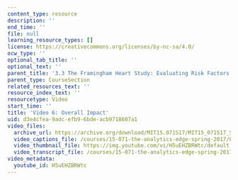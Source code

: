 ```yaml
---
content_type: resource
description: ''
end_time: ''
file: null
learning_resource_types: []
license: https://creativecommons.org/licenses/by-nc-sa/4.0/
ocw_type: ''
optional_tab_title: ''
optional_text: ''
parent_title: '3.3 The Framingham Heart Study: Evaluating Risk Factors to Save Lives '
parent_type: CourseSection
related_resources_text: ''
resource_index_text: ''
resourcetype: Video
start_time: ''
title: 'Video 6: Overall Impact'
uid: d3e4cfea-9adc-efb9-6bde-acb9718607a1
video_files:
  archive_url: https://archive.org/download/MIT15.071S17/MIT15_071S17_Session_3.3.11_300k.mp4
  video_captions_file: /courses/15-071-the-analytics-edge-spring-2017/0a84826becf95e70889c9df5a9fa0b1c_H5uEHZBRWtc.vtt
  video_thumbnail_file: https://img.youtube.com/vi/H5uEHZBRWtc/default.jpg
  video_transcript_file: /courses/15-071-the-analytics-edge-spring-2017/6e4c8be219875cc08f6fbb5d28fdf4d7_H5uEHZBRWtc.pdf
video_metadata:
  youtube_id: H5uEHZBRWtc
---
```

